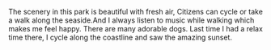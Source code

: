 The scenery in this park is beautiful with fresh air,  Citizens can cycle or take a walk along the seaside.And I always listen to music while walking which makes me feel happy. There are many adorable dogs. Last time I had a relax time there, I cycle along the coastline and saw the amazing sunset.
